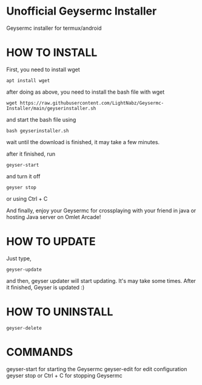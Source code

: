 # Unofficial Geysermc Installer

Geysermc installer for termux/android

# HOW TO INSTALL
First, you need to install wget

```sh-session
apt install wget
```

after doing as above, you need to install 
the bash file with wget
```sh-session
wget https://raw.githubusercontent.com/LightNabz/Geysermc-Installer/main/geyserinstaller.sh
```

and start the bash file using
```sh-session
bash geyserinstaller.sh
```

wait until the download is finished, it may take a
few minutes.

after it finished, run 
```sh-session
geyser-start
```

and turn it off 
```sh-session
geyser stop
``` 
or using  Ctrl + C


And finally, enjoy your Geysermc for crossplaying
with your friend in java or hosting Java server on Omlet Arcade!

# HOW TO UPDATE 
Just type,
```sh-session
geyser-update
```

and then, geyser updater will start updating. It's may take some times.
After it finished, Geyser is updated :)

# HOW TO UNINSTALL
```sh-session
geyser-delete
```

# COMMANDS

geyser-start for starting the Geysermc
 geyser-edit for edit configuration
 geyser stop or Ctrl + C for stopping Geysermc
